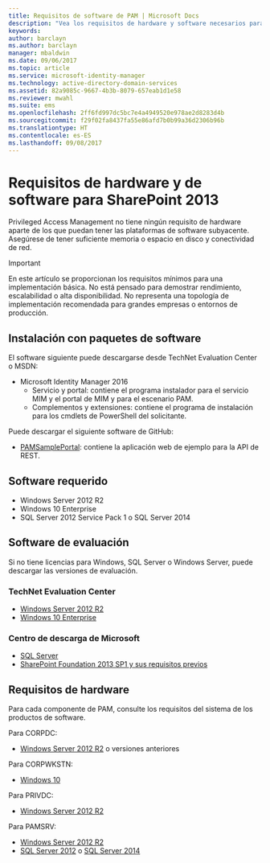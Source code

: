 ```yaml
---
title: Requisitos de software de PAM | Microsoft Docs
description: "Vea los requisitos de hardware y software necesarios para una correcta implementación de Privileged Access Management."
keywords: 
author: barclayn
ms.author: barclayn
manager: mbaldwin
ms.date: 09/06/2017
ms.topic: article
ms.service: microsoft-identity-manager
ms.technology: active-directory-domain-services
ms.assetid: 82a9085c-9667-4b3b-8079-657eab1d1e58
ms.reviewer: mwahl
ms.suite: ems
ms.openlocfilehash: 2ff6fd997dc5bc7e4a4949520e978ae2d8283d4b
ms.sourcegitcommit: f29f02fa8437fa55e86afd7b0b99a36d2306b96b
ms.translationtype: HT
ms.contentlocale: es-ES
ms.lasthandoff: 09/08/2017
---
```

# <a name="hardware-and-software-requirements"></a>Requisitos de hardware y de software para SharePoint 2013

Privileged Access Management no tiene ningún requisito de hardware aparte de los que puedan tener las plataformas de software subyacente. Asegúrese de tener suficiente memoria o espacio en disco y conectividad de red.

>[!IMPORTANT]
En este artículo se proporcionan los requisitos mínimos para una implementación básica. No está pensado para demostrar rendimiento, escalabilidad o alta disponibilidad. No representa una topología de implementación recomendada para grandes empresas o entornos de producción.

## <a name="installing-from-software-packages"></a>Instalación con paquetes de software

El software siguiente puede descargarse desde TechNet Evaluation Center o MSDN:

- Microsoft Identity Manager 2016
  - Servicio y portal: contiene el programa instalador para el servicio MIM y el portal de MIM y para el escenario PAM.
  - Complementos y extensiones: contiene el programa de instalación para los cmdlets de PowerShell del solicitante.

Puede descargar el siguiente software de GitHub:

- [PAMSamplePortal](https://github.com/Azure/identity-management-samples): contiene la aplicación web de ejemplo para la API de REST.

## <a name="required-software"></a>Software requerido

- Windows Server 2012 R2
- Windows 10 Enterprise
- SQL Server 2012 Service Pack 1 o SQL Server 2014

## <a name="evaluation-software"></a>Software de evaluación

Si no tiene licencias para Windows, SQL Server o Windows Server, puede descargar las versiones de evaluación.

### <a name="technet-evaluation-center"></a>TechNet Evaluation Center

- [Windows Server 2012 R2](https://www.microsoft.com/evalcenter/evaluate-windows-server-2012-r2)
- [Windows 10 Enterprise](https://www.microsoft.com/evalcenter/evaluate-windows-10-enterprise)

### <a name="microsoft-download-center"></a>Centro de descarga de Microsoft

- [SQL Server](https://www.microsoft.com/download/details.aspx?id=29066)  
- [SharePoint Foundation 2013 SP1 y sus requisitos previos](https://www.microsoft.com/download/details.aspx?id=42039)

## <a name="hardware-requirements"></a>Requisitos de hardware

Para cada componente de PAM, consulte los requisitos del sistema de los productos de software.

Para CORPDC:

- [Windows Server 2012 R2](https://technet.microsoft.com/library/dn303418.aspx) o versiones anteriores

Para CORPWKSTN:

- [Windows 10](https://technet.microsoft.com/windows/dn798752.aspx)

Para PRIVDC:

- [Windows Server 2012 R2](https://technet.microsoft.com/library/dn303418.aspx)

Para PAMSRV:

- [Windows Server 2012 R2](https://technet.microsoft.com/library/dn303418.aspx)
- [SQL Server 2012](https://msdn.microsoft.com/library/ms143506(sql.110).aspx) o [SQL Server 2014](https://msdn.microsoft.com/en-us/library/ms143506(v=sql.120).aspx)
